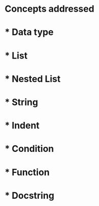# Concepts addressed
# * Data type
# * List
# * Nested List
# * String 
# * Indent
# * Condition 
# * Function 
# * Docstring